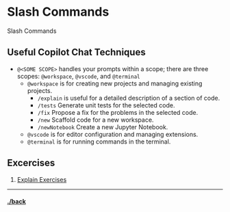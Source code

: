 # Slash Commands
Slash Commands


## Useful Copilot Chat Techniques
- `@<SOME SCOPE>` handles your prompts within a scope; there are three scopes: `@workspace`, `@vscode`, and `@terminal`
    - `@workspace` is for creating new projects and managing existing projects.
        - `/explain` is useful for a detailed description of a section of code.
        - `/tests` Generate unit tests for the selected code.
        - `/fix` Propose a fix for the problems in the selected code.
        - `/new` Scaffold code for a new workspace.
        - `/newNotebook` Create a new Jupyter Notebook.
    - `@vscode` is for editor configuration and managing extensions.
    - `@terminal` is for running commands in the terminal.


## Excercises

 1. [Explain Exercises](./02.03.1/instructions.md)



---

#### [./back](./README.md)

